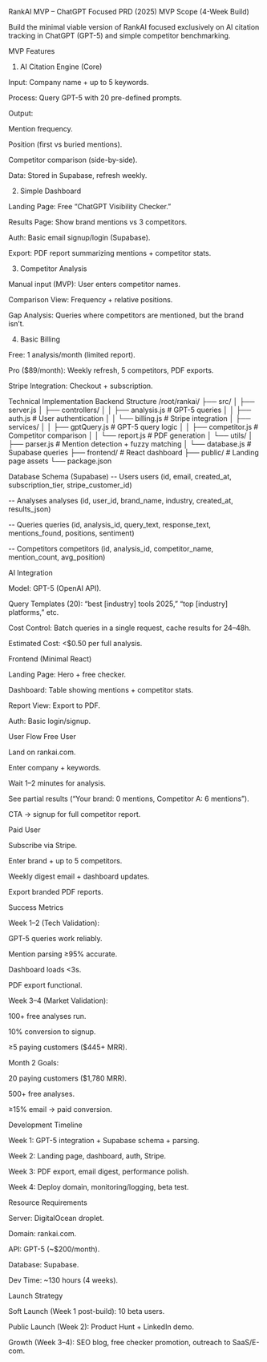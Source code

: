 RankAI MVP – ChatGPT Focused PRD (2025)
MVP Scope (4-Week Build)

Build the minimal viable version of RankAI focused exclusively on AI citation tracking in ChatGPT (GPT-5) and simple competitor benchmarking.

MVP Features
1. AI Citation Engine (Core)

Input: Company name + up to 5 keywords.

Process: Query GPT-5 with 20 pre-defined prompts.

Output:

Mention frequency.

Position (first vs buried mentions).

Competitor comparison (side-by-side).

Data: Stored in Supabase, refresh weekly.

2. Simple Dashboard

Landing Page: Free “ChatGPT Visibility Checker.”

Results Page: Show brand mentions vs 3 competitors.

Auth: Basic email signup/login (Supabase).

Export: PDF report summarizing mentions + competitor stats.

3. Competitor Analysis

Manual input (MVP): User enters competitor names.

Comparison View: Frequency + relative positions.

Gap Analysis: Queries where competitors are mentioned, but the brand isn’t.

4. Basic Billing

Free: 1 analysis/month (limited report).

Pro ($89/month): Weekly refresh, 5 competitors, PDF exports.

Stripe Integration: Checkout + subscription.

Technical Implementation
Backend Structure
/root/rankai/
├── src/
│   ├── server.js
│   ├── controllers/
│   │   ├── analysis.js   # GPT-5 queries
│   │   ├── auth.js       # User authentication
│   │   └── billing.js    # Stripe integration
│   ├── services/
│   │   ├── gptQuery.js   # GPT-5 query logic
│   │   ├── competitor.js # Competitor comparison
│   │   └── report.js     # PDF generation
│   └── utils/
│       ├── parser.js     # Mention detection + fuzzy matching
│       └── database.js   # Supabase queries
├── frontend/             # React dashboard
├── public/               # Landing page assets
└── package.json

Database Schema (Supabase)
-- Users
users (id, email, created_at, subscription_tier, stripe_customer_id)

-- Analyses
analyses (id, user_id, brand_name, industry, created_at, results_json)

-- Queries
queries (id, analysis_id, query_text, response_text, mentions_found, positions, sentiment)

-- Competitors
competitors (id, analysis_id, competitor_name, mention_count, avg_position)

AI Integration

Model: GPT-5 (OpenAI API).

Query Templates (20): “best [industry] tools 2025,” “top [industry] platforms,” etc.

Cost Control: Batch queries in a single request, cache results for 24–48h.

Estimated Cost: <$0.50 per full analysis.

Frontend (Minimal React)

Landing Page: Hero + free checker.

Dashboard: Table showing mentions + competitor stats.

Report View: Export to PDF.

Auth: Basic login/signup.

User Flow
Free User

Land on rankai.com.

Enter company + keywords.

Wait 1–2 minutes for analysis.

See partial results (“Your brand: 0 mentions, Competitor A: 6 mentions”).

CTA → signup for full competitor report.

Paid User

Subscribe via Stripe.

Enter brand + up to 5 competitors.

Weekly digest email + dashboard updates.

Export branded PDF reports.

Success Metrics

Week 1–2 (Tech Validation):

GPT-5 queries work reliably.

Mention parsing ≥95% accurate.

Dashboard loads <3s.

PDF export functional.

Week 3–4 (Market Validation):

100+ free analyses run.

10% conversion to signup.

≥5 paying customers ($445+ MRR).

Month 2 Goals:

20 paying customers ($1,780 MRR).

500+ free analyses.

≥15% email → paid conversion.

Development Timeline

Week 1: GPT-5 integration + Supabase schema + parsing.

Week 2: Landing page, dashboard, auth, Stripe.

Week 3: PDF export, email digest, performance polish.

Week 4: Deploy domain, monitoring/logging, beta test.

Resource Requirements

Server: DigitalOcean droplet.

Domain: rankai.com.

API: GPT-5 (~$200/month).

Database: Supabase.

Dev Time: ~130 hours (4 weeks).

Launch Strategy

Soft Launch (Week 1 post-build): 10 beta users.

Public Launch (Week 2): Product Hunt + LinkedIn demo.

Growth (Week 3–4): SEO blog, free checker promotion, outreach to SaaS/E-com.